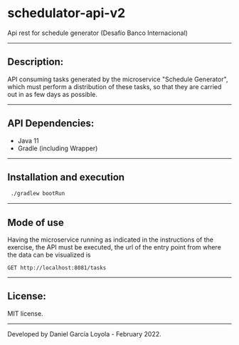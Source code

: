 # schedulator-api-v2

Api rest for schedule generator (Desafío Banco Internacional)

_ _ _ _ _ 

## Description:

API consuming tasks generated by the microservice "Schedule Generator", which must perform a distribution of these
tasks, so that they are carried out in as few days as possible.

_ _ _ _ _

## API Dependencies:

* Java 11
* Gradle (including Wrapper)

_ _ _ _ _

## Installation and execution

```bash
 ./gradlew bootRun
```

_ _ _ _ _

## Mode of use

Having the microservice running as indicated in the instructions of the exercise, the API must be executed, the url of
the entry point from where the data can be visualized is

```
GET http://localhost:8081/tasks
```

_ _ _ _ _

## License:

MIT license.

_ _ _ _ _

Developed by Daniel García Loyola - February 2022.
